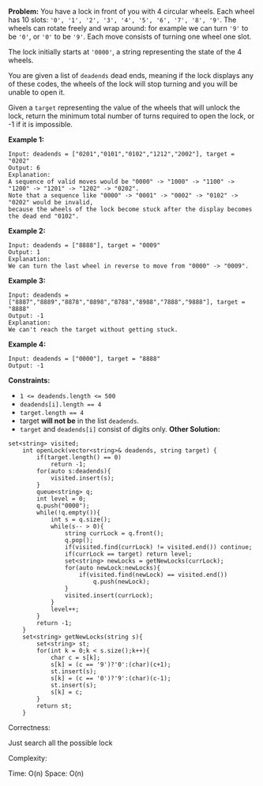 **Problem:**
You have a lock in front of you with 4 circular wheels. Each wheel has 10 slots: `'0', '1', '2', '3', '4', '5', '6', '7', '8', '9'`. The wheels can rotate freely and wrap around: for example we can turn `'9'` to be `'0'`, or `'0'` to be `'9'`. Each move consists of turning one wheel one slot.

The lock initially starts at `'0000'`, a string representing the state of the 4 wheels.

You are given a list of `deadends` dead ends, meaning if the lock displays any of these codes, the wheels of the lock will stop turning and you will be unable to open it.

Given a `target` representing the value of the wheels that will unlock the lock, return the minimum total number of turns required to open the lock, or -1 if it is impossible.

 

**Example 1:**

```
Input: deadends = ["0201","0101","0102","1212","2002"], target = "0202"
Output: 6
Explanation:
A sequence of valid moves would be "0000" -> "1000" -> "1100" -> "1200" -> "1201" -> "1202" -> "0202".
Note that a sequence like "0000" -> "0001" -> "0002" -> "0102" -> "0202" would be invalid,
because the wheels of the lock become stuck after the display becomes the dead end "0102".
```

**Example 2:**

```
Input: deadends = ["8888"], target = "0009"
Output: 1
Explanation:
We can turn the last wheel in reverse to move from "0000" -> "0009".
```

**Example 3:**

```
Input: deadends = ["8887","8889","8878","8898","8788","8988","7888","9888"], target = "8888"
Output: -1
Explanation:
We can't reach the target without getting stuck.
```

**Example 4:**

```
Input: deadends = ["0000"], target = "8888"
Output: -1
```

 

**Constraints:**

- `1 <= deadends.length <= 500`
- `deadends[i].length == 4`
- `target.length == 4`
- target **will not be** in the list `deadends`.
- `target` and `deadends[i]` consist of digits only.
**Other Solution:**
```
set<string> visited;
    int openLock(vector<string>& deadends, string target) {
        if(target.length() == 0)
            return -1;
        for(auto s:deadends){
            visited.insert(s);
        }
        queue<string> q;
        int level = 0;
        q.push("0000");
        while(!q.empty()){
            int s = q.size();
            while(s-- > 0){
                string currLock = q.front();
                q.pop();
                if(visited.find(currLock) != visited.end()) continue;
                if(currLock == target) return level;
                set<string> newLocks = getNewLocks(currLock);
                for(auto newLock:newLocks){
                    if(visited.find(newLock) == visited.end())
                        q.push(newLock);
                }
                visited.insert(currLock);
            }
            level++;
        }
        return -1;
    }
    set<string> getNewLocks(string s){
        set<string> st;
        for(int k = 0;k < s.size();k++){
            char c = s[k];
            s[k] = (c == '9')?'0':(char)(c+1);
            st.insert(s);
            s[k] = (c == '0')?'9':(char)(c-1);
            st.insert(s);
            s[k] = c;
        }
        return st;
    }
```
Correctness:

Just search all the possible lock

Complexity:

Time: O(n)
Space: O(n)